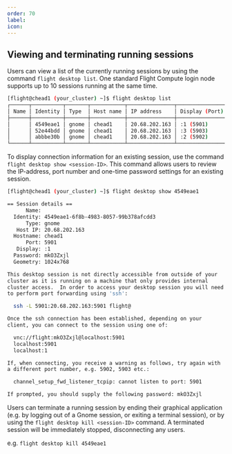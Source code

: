 ```yaml
---
order: 70
label:
icon:
---
```


## Viewing and terminating running sessions


Users can view a list of the currently running sessions by using the command `flight desktop list`. One standard Flight Compute login node supports up to 10 sessions running at the same time.

```bash
[flight@chead1 (your_cluster) ~]$ flight desktop list
┌──────┬──────────┬───────┬───────────┬───────────────┬────────────────┬──────────┬────────┐
│ Name │ Identity │ Type  │ Host name │ IP address    │ Display (Port) │ Password │ State  │
├──────┼──────────┼───────┼───────────┼───────────────┼────────────────┼──────────┼────────┤
│      │ 4549eae1 │ gnome │ chead1    │ 20.68.202.163 │ :1 (5901)      │ mkO3Zxjl │ Active │
│      │ 52e44bdd │ gnome │ chead1    │ 20.68.202.163 │ :3 (5903)      │ 5eAlaST0 │ Active │
│      │ abbbe30b │ gnome │ chead1    │ 20.68.202.163 │ :2 (5902)      │ XLH7bV30 │ Active │
└──────┴──────────┴───────┴───────────┴───────────────┴────────────────┴──────────┴────────┘
```

To display connection information for an existing session, use the command `flight desktop show <session-ID>`. This command allows users to review the IP-address, port number and one-time password settings for an existing session.

```bash
[flight@chead1 (your_cluster) ~]$ flight desktop show 4549eae1

== Session details ==
      Name:
  Identity: 4549eae1-6f8b-4983-8057-99b378afcdd3
      Type: gnome
   Host IP: 20.68.202.163
  Hostname: chead1
      Port: 5901
   Display: :1
  Password: mkO3Zxjl
  Geometry: 1024x768

This desktop session is not directly accessible from outside of your
cluster as it is running on a machine that only provides internal
cluster access.  In order to access your desktop session you will need
to perform port forwarding using 'ssh':

  ssh -L 5901:20.68.202.163:5901 flight@

Once the ssh connection has been established, depending on your
client, you can connect to the session using one of:

  vnc://flight:mkO3Zxjl@localhost:5901
  localhost:5901
  localhost:1

If, when connecting, you receive a warning as follows, try again with
a different port number, e.g. 5902, 5903 etc.:

  channel_setup_fwd_listener_tcpip: cannot listen to port: 5901

If prompted, you should supply the following password: mkO3Zxjl

```

Users can terminate a running session by ending their graphical application (e.g. by logging out of a Gnome session, or exiting a terminal session), or by using the `flight desktop kill <session-ID>` command. A terminated session will be immediately stopped, disconnecting any users.

e.g. `flight desktop kill 4549eae1`
